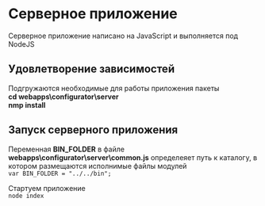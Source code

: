 Серверное приложение
====================

Серверное приложение написано на JavaScript и выполняется под NodeJS

## Удовлетворение зависимостей
Подгружаются необходимые для работы приложения пакеты  
**cd webapps\configurator\server**  
**nmp install**


## Запуск серверного приложения

Переменная **BIN_FOLDER** в файле **webapps\configurator\server\common.js** определеяет путь к каталогу, в котором размещаются исполнимые файлы модулей  
`var BIN_FOLDER = "../../bin";`

Стартуем приложение  
`node index`
